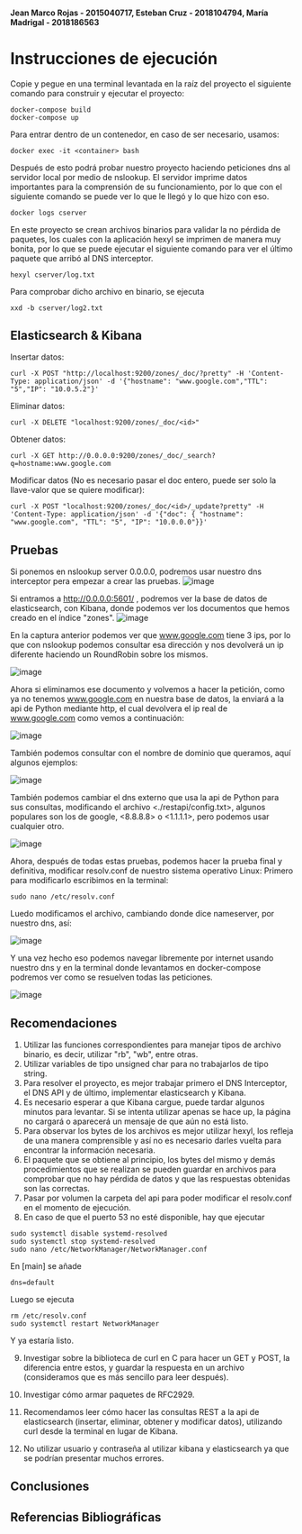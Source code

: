 #### Jean Marco Rojas - 2015040717, Esteban Cruz - 2018104794, María Madrigal - 2018186563

# Instrucciones de ejecución
Copie y pegue en una terminal levantada en la raíz del proyecto el siguiente comando para construir y ejecutar el proyecto:
```
docker-compose build
docker-compose up
```

Para entrar dentro de un contenedor, en caso de ser necesario, usamos:
```
docker exec -it <container> bash
```

Después de esto podrá probar nuestro proyecto haciendo peticiones dns al servidor local por medio de nslookup.
El servidor imprime datos importantes para la comprensión de su funcionamiento, por lo que con el siguiente comando se puede ver lo que le llegó y lo que hizo con eso.
```
docker logs cserver
```
En este proyecto se crean archivos binarios para validar la no pérdida de paquetes, los cuales con la aplicación hexyl se imprimen de manera muy bonita, por lo que se puede ejecutar el siguiente comando para ver el último paquete que arribó al DNS interceptor.
```
hexyl cserver/log.txt
```
Para comprobar dicho archivo en binario, se ejecuta
```
xxd -b cserver/log2.txt
```

## Elasticsearch & Kibana

Insertar datos:
```
curl -X POST "http://localhost:9200/zones/_doc/?pretty" -H 'Content-Type: application/json' -d '{"hostname": "www.google.com","TTL": "5","IP": "10.0.5.2"}'
```

Eliminar datos:
```
curl -X DELETE "localhost:9200/zones/_doc/<id>"
```

Obtener datos: 
```
curl -X GET http://0.0.0.0:9200/zones/_doc/_search?q=hostname:www.google.com
```

Modificar datos (No es necesario pasar el doc entero, puede ser solo la llave-valor que se quiere modificar):
```
curl -X POST "localhost:9200/zones/_doc/<id>/_update?pretty" -H 'Content-Type: application/json' -d '{"doc": { "hostname": "www.google.com", "TTL": "5", "IP": "10.0.0.0"}}'
```

## Pruebas

Si ponemos en nslookup server 0.0.0.0, podremos usar nuestro dns interceptor pera empezar a crear las pruebas.
![image](https://user-images.githubusercontent.com/15478613/171777588-bb6fa653-6788-4197-8689-b1577c5d73aa.png)

Si entramos a http://0.0.0.0:5601/ , podremos ver la base de datos de elasticsearch, con Kibana, donde podemos ver los documentos que hemos creado en el índice "zones".
![image](https://user-images.githubusercontent.com/15478613/171777775-c3dec8b2-482e-47ab-921f-e46e2745e473.png)

En la captura anterior podemos ver que www.google.com tiene 3 ips, por lo que con nslookup podemos consultar esa dirección y nos devolverá un ip diferente haciendo un RoundRobin sobre los mismos.

![image](https://user-images.githubusercontent.com/15478613/171778125-7b54132d-2244-4943-abfd-417158f608e7.png)

Ahora si eliminamos ese documento y volvemos a hacer la petición, como ya no tenemos www.google.com en nuestra base de datos, la enviará a la api de Python mediante http, el cual devolvera el ip real de www.google.com como vemos a continuación:

![image](https://user-images.githubusercontent.com/15478613/171778536-0e100713-c4b2-443c-8bc3-b9149c73d413.png)

También podemos consultar con el nombre de dominio que queramos, aquí algunos ejemplos:

![image](https://user-images.githubusercontent.com/15478613/171779021-103b7389-931c-4d49-b49c-a951e182dc06.png)

También podemos cambiar el dns externo que usa la api de Python para sus consultas, modificando el archivo <./restapi/config.txt>, algunos populares son los de google, <8.8.8.8> o <1.1.1.1>, pero podemos usar cualquier otro.

![image](https://user-images.githubusercontent.com/15478613/171779358-9dade826-dbe8-417c-b9b3-0e2ff7b5e72c.png)

Ahora, después de todas estas pruebas, podemos hacer la prueba final y definitiva, modificar resolv.conf de nuestro sistema operativo Linux:
Primero para modificarlo escribimos en la terminal:
```
sudo nano /etc/resolv.conf
```

Luedo modificamos el archivo, cambiando donde dice nameserver, por nuestro dns, así:

![image](https://user-images.githubusercontent.com/15478613/171779956-81066bb5-a149-47de-a005-313b81726dce.png)

Y una vez hecho eso podemos navegar libremente por internet usando nuestro dns y en la terminal donde levantamos en docker-compose podremos ver como se resuelven todas las peticiones.

![image](https://user-images.githubusercontent.com/15478613/171780259-c68dd941-4708-4a8c-bc69-6c36c027b365.png)


## Recomendaciones
1. Utilizar las funciones correspondientes para manejar tipos de archivo binario, es decir, utilizar "rb", "wb", entre otras.
2. Utilizar variables de tipo unsigned char para no trabajarlos de tipo string.
3. Para resolver el proyecto, es mejor trabajar primero el DNS Interceptor, el DNS API y de último, implementar elasticsearch y Kibana.
4. Es necesario esperar a que Kibana cargue, puede tardar algunos minutos para levantar. Si se intenta utilizar apenas se hace up, la página no cargará o aparecerá un mensaje de que aún no está listo.
5. Para observar los bytes de los archivos es mejor utilizar hexyl, los refleja de una manera comprensible y así no es necesario darles vuelta para encontrar la información necesaria.
6. El paquete que se obtiene al principio, los bytes del mismo y demás procedimientos que se realizan se pueden guardar en archivos para comprobar que no hay pérdida de datos y que las respuestas obtenidas son las correctas.
7. Pasar por volumen la carpeta del api para poder modificar el resolv.conf en el momento de ejecución.
8. En caso de que el puerto 53 no esté disponible, hay que ejecutar
```
sudo systemctl disable systemd-resolved
sudo systemctl stop systemd-resolved
sudo nano /etc/NetworkManager/NetworkManager.conf
```
En [main] se añade 
```
dns=default
```
Luego se ejecuta
```
rm /etc/resolv.conf
sudo systemctl restart NetworkManager
```
Y ya estaría listo.

9. Investigar sobre la biblioteca de curl en C para hacer un GET y POST, la diferencia entre estos, y guardar la respuesta en un archivo (consideramos que es más sencillo para leer después).
10. Investigar cómo armar paquetes de RFC2929.
11. Recomendamos leer cómo hacer las consultas REST a la api de elasticsearch (insertar, eliminar, obtener y modificar datos), utilizando curl desde la terminal en lugar de Kibana.

12. No utilizar usuario y contraseña al utilizar kibana y elasticsearch ya que se podrían presentar muchos errores.

## Conclusiones

## Referencias Bibliográficas
